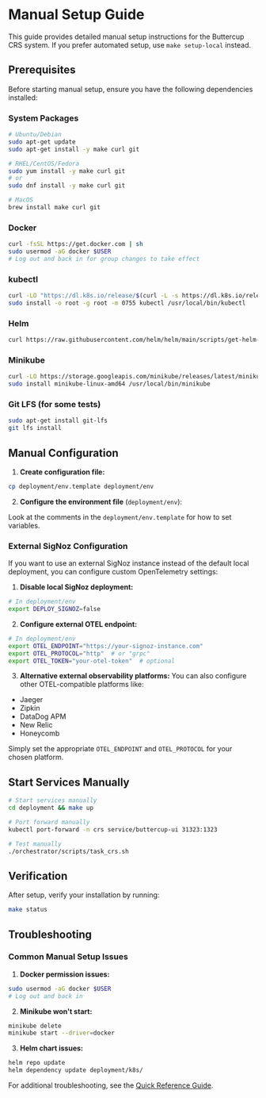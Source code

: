 # Manual Setup Guide

This guide provides detailed manual setup instructions for the Buttercup CRS system. If you prefer automated setup, use `make setup-local` instead.

## Prerequisites

Before starting manual setup, ensure you have the following dependencies installed:

### System Packages

```bash
# Ubuntu/Debian
sudo apt-get update
sudo apt-get install -y make curl git

# RHEL/CentOS/Fedora  
sudo yum install -y make curl git
# or
sudo dnf install -y make curl git

# MacOS
brew install make curl git
```

### Docker

```bash
curl -fsSL https://get.docker.com | sh
sudo usermod -aG docker $USER
# Log out and back in for group changes to take effect
```

### kubectl

```bash
curl -LO "https://dl.k8s.io/release/$(curl -L -s https://dl.k8s.io/release/stable.txt)/bin/linux/amd64/kubectl"
sudo install -o root -g root -m 0755 kubectl /usr/local/bin/kubectl
```

### Helm

```bash
curl https://raw.githubusercontent.com/helm/helm/main/scripts/get-helm-3 | bash
```

### Minikube

```bash
curl -LO https://storage.googleapis.com/minikube/releases/latest/minikube-linux-amd64
sudo install minikube-linux-amd64 /usr/local/bin/minikube
```

### Git LFS (for some tests)

```bash
sudo apt-get install git-lfs
git lfs install
```

## Manual Configuration

1. **Create configuration file:**

```bash
cp deployment/env.template deployment/env
```

2. **Configure the environment file** (`deployment/env`):

Look at the comments in the `deployment/env.template` for how to set variables.

### External SigNoz Configuration

If you want to use an external SigNoz instance instead of the default local deployment, you can configure custom OpenTelemetry settings:

1. **Disable local SigNoz deployment:**
```bash
# In deployment/env
export DEPLOY_SIGNOZ=false
```

2. **Configure external OTEL endpoint:**
```bash
# In deployment/env
export OTEL_ENDPOINT="https://your-signoz-instance.com"
export OTEL_PROTOCOL="http"  # or "grpc"
export OTEL_TOKEN="your-otel-token"  # optional
```

3. **Alternative external observability platforms:**
You can also configure other OTEL-compatible platforms like:
- Jaeger
- Zipkin
- DataDog APM
- New Relic
- Honeycomb

Simply set the appropriate `OTEL_ENDPOINT` and `OTEL_PROTOCOL` for your chosen platform.

## Start Services Manually

```bash
# Start services manually
cd deployment && make up

# Port forward manually
kubectl port-forward -n crs service/buttercup-ui 31323:1323

# Test manually
./orchestrator/scripts/task_crs.sh
```

## Verification

After setup, verify your installation by running:

```bash
make status
```

## Troubleshooting

### Common Manual Setup Issues

1. **Docker permission issues:**

```bash
sudo usermod -aG docker $USER
# Log out and back in
```

2. **Minikube won't start:**

```bash
minikube delete
minikube start --driver=docker
```

3. **Helm chart issues:**

```bash
helm repo update
helm dependency update deployment/k8s/
```

For additional troubleshooting, see the [Quick Reference Guide](QUICK_REFERENCE.md).